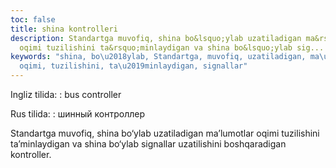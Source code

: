 ```yaml
---
toc: false
title: shina kontrolleri
description: Standartga muvofiq, shina bo&lsquo;ylab uzatiladigan ma&rsquo;lumotlar
  oqimi tuzilishini ta&rsquo;minlaydigan va shina bo&lsquo;ylab sig...
keywords: "shina, bo\u2018ylab, Standartga, muvofiq, uzatiladigan, ma\u2019lumotlar,
  oqimi, tuzilishini, ta\u2019minlaydigan, signallar"
---
```


Ingliz tilida:
:   bus controller

Rus tilida:
:   шинный контроллер

Standartga muvofiq, shina bo‘ylab uzatiladigan ma’lumotlar oqimi tuzilishini ta’minlaydigan va shina bo‘ylab signallar uzatilishini boshqaradigan kontroller.